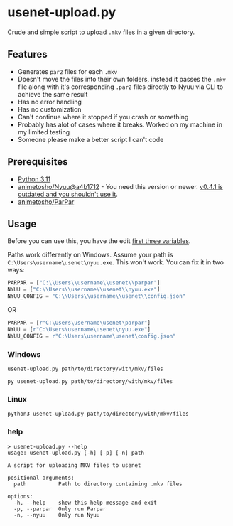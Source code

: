 # usenet-upload.py

Crude and simple script to upload `.mkv` files in a given directory.

## Features
- Generates `par2` files for each `.mkv`
- Doesn't move the files into their own folders, instead it passes the `.mkv` file along with it's corresponding `.par2` files directly to Nyuu via CLI to achieve the same result
- Has no error handling
- Has no customization
- Can't continue where it stopped if you crash or something
- Probably has alot of cases where it breaks. Worked on my machine in my limited testing
- Someone please make a better script I can't code

## Prerequisites
- [Python 3.11](https://www.python.org/downloads/)
- [animetosho/Nyuu@a4b1712](https://github.com/animetosho/Nyuu/commit/a4b1712d77faeacaae114c966c238773acc534fb) - You need this version or newer. [v0.4.1 is outdated and you shouldn't use it](https://github.com/animetosho/Nyuu/releases/tag/v0.4.1).
- [animetosho/ParPar](https://github.com/animetosho/ParPar)

## Usage

Before you can use this, you have the edit [first three variables](https://github.com/cannibalChipper/usenet-upload.py/blob/main/usenet-upload.py#L7-L10).

Paths work differently on Windows. Assume your path is `C:\Users\username\usenet\nyuu.exe`. This won't work. You can fix it in two ways:
```py
PARPAR = ["C:\\Users\\username\\usenet\\parpar"]
NYUU = ["C:\\Users\\username\\usenet\\nyuu.exe"]
NYUU_CONFIG = "C:\\Users\\username\\usenet\\config.json"
```
OR
```py
PARPAR = [r"C:\Users\username\usenet\parpar"]
NYUU = [r"C:\Users\username\usenet\nyuu.exe"]
NYUU_CONFIG = r"C:\Users\username\usenet\config.json"
```

### Windows
```
usenet-upload.py path/to/directory/with/mkv/files
```
```
py usenet-upload.py path/to/directory/with/mkv/files
```

### Linux
```
python3 usenet-upload.py path/to/directory/with/mkv/files
```

### help

```
> usenet-upload.py --help
usage: usenet-upload.py [-h] [-p] [-n] path

A script for uploading MKV files to usenet

positional arguments:
  path          Path to directory containing .mkv files

options:
  -h, --help    show this help message and exit
  -p, --parpar  Only run Parpar
  -n, --nyuu    Only run Nyuu
```
